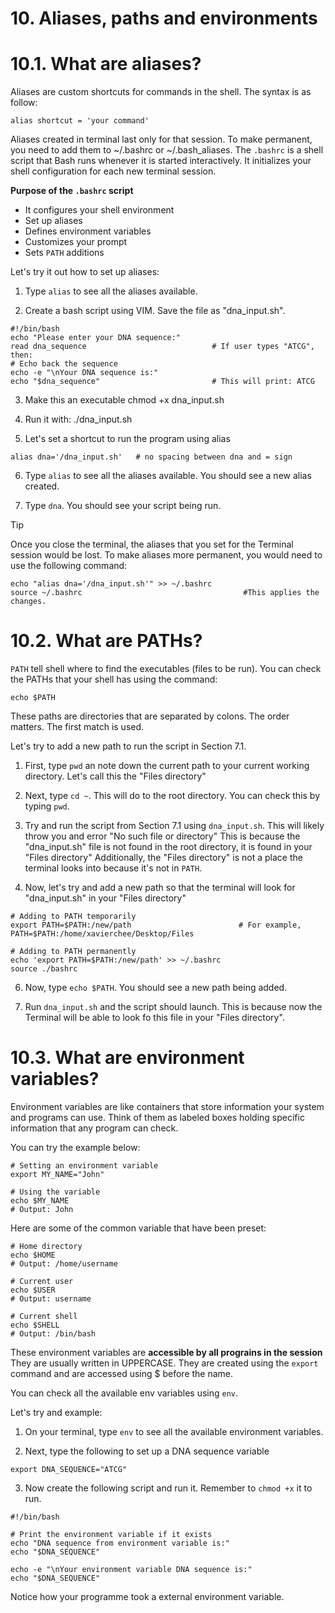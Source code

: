 # 10. Aliases, paths and environments

# 10.1. What are aliases? 

Aliases are custom shortcuts for commands in the shell. The syntax is as follow:

```
alias shortcut = 'your command'
```

Aliases created in terminal last only for that session. To make permanent, you need to add them to ~/.bashrc or ~/.bash_aliases.
The `.bashrc` is a shell script that Bash runs whenever it is started interactively. It initializes your shell configuration for each new terminal session.

**Purpose of the `.bashrc` script**
- It configures your shell environment
- Set up aliases
- Defines environment variables
- Customizes your prompt
- Sets `PATH` additions

Let's try it out how to set up aliases:

1. Type `alias` to see all the aliases available.

2. Create a bash script using VIM. Save the file as "dna_input.sh".

```
#!/bin/bash
echo "Please enter your DNA sequence:"
read dna_sequence                            # If user types "ATCG", then:
# Echo back the sequence
echo -e "\nYour DNA sequence is:"
echo "$dna_sequence"                         # This will print: ATCG
```

3. Make this an executable chmod +x dna_input.sh
  
4. Run it with: ./dna_input.sh

5. Let's set a shortcut to run the program using alias

```
alias dna='/dna_input.sh'   # no spacing between dna and = sign
```

6. Type `alias` to see all the aliases available. You should see a new alias created.

7. Type `dna`. You should see your script being run.

> [!TIP]
> Once you close the terminal, the aliases that you set for the Terminal session would be lost. To make aliases more permanent, you would need to use the following command:
>
> ```
> echo "alias dna='/dna_input.sh'" >> ~/.bashrc
> source ~/.bashrc                                    #This applies the changes. 
> ```


# 10.2. What are PATHs? 

`PATH` tell shell where to find the executables (files to be run). 
You can check the PATHs that your shell has using the command:

```
echo $PATH
```

These paths are directories that are separated by colons. 
The order matters. The first match is used. 

Let's try to add a new path to run the script in Section 7.1. 

1. First, type `pwd` an note down the current path to your current working directory. Let's call this the "Files directory"

2. Next, type `cd ~`. This will do to the root directory. You can check this by typing `pwd`.

3. Try and run the script from Section 7.1 using `dna_input.sh`.
   This will likely throw you and error "No such file or directory"
   This is because the "dna_input.sh" file is not found in the root directory, it is found in your "Files directory"
   Additionally, the "Files directory" is not a place the terminal looks into because it's not in `PATH`. 


5. Now, let's try and add a new path so that the terminal will look for "dna_input.sh" in your "Files directory"

```
# Adding to PATH temporarily
export PATH=$PATH:/new/path                        # For example, PATH=$PATH:/home/xavierchee/Desktop/Files

# Adding to PATH permanently
echo 'export PATH=$PATH:/new/path' >> ~/.bashrc
source ./bashrc
```

6. Now, type `echo $PATH`. You should see a new path being added.

7. Run `dna_input.sh` and the script should launch. This is because now the Terminal will be able to look fo this file in your "Files directory".

# 10.3. What are environment variables? 

Environment variables are like containers that store information your system and programs can use. Think of them as labeled boxes holding specific information that any program can check.

You can try the example below:

```
# Setting an environment variable
export MY_NAME="John"

# Using the variable
echo $MY_NAME
# Output: John
```

Here are some of the common variable that have been preset:

```
# Home directory
echo $HOME
# Output: /home/username

# Current user
echo $USER
# Output: username

# Current shell
echo $SHELL
# Output: /bin/bash
```

These environment variables are **accessible by all prograins in the session**
They are usually written in UPPERCASE.
They are created using the `export` command and are accessed using $ before the name. 

You can check all the available env variables using `env`. 

Let's try and example:

1. On your terminal, type `env` to see all the available environment variables.

2. Next, type the following to set up a DNA sequence variable
```
export DNA_SEQUENCE="ATCG"
```

3. Now create the following script and run it. Remember to `chmod +x` it to run.
```
#!/bin/bash

# Print the environment variable if it exists
echo "DNA sequence from environment variable is:"
echo "$DNA_SEQUENCE"

echo -e "\nYour environment variable DNA sequence is:"
echo "$DNA_SEQUENCE"
```

Notice how your programme took a external environment variable. 
